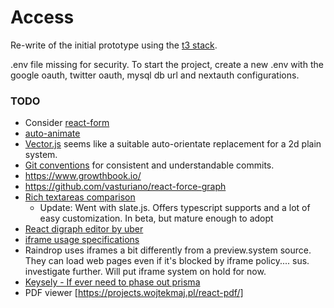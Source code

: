 # Access

Re-write of the initial prototype using the [t3 stack](https://github.com/t3-oss/create-t3-app/).

.env file missing for security. To start the project, create a new .env with the google oauth, twitter oauth,
mysql db url and nextauth configurations.

### TODO

- Consider [react-form](https://react-hook-form.com/)
- [auto-animate](https://auto-animate.formkit.com/)
- [Vector.js](https://vectorjs.org/examples/exponential-tree/) seems like a suitable auto-orientate replacement
  for a 2d plain system.
- [Git conventions](https://www.conventionalcommits.org/en/v1.0.0/) for consistent and understandable commits.
- https://www.growthbook.io/
- https://github.com/vasturiano/react-force-graph
- [Rich textareas comparison](https://www.sanity.io/guides/top-5-rich-text-react-components)
  - Update: Went with slate.js. Offers typescript supports and a lot of easy customization. In beta, but mature enough to adopt
- [React digraph editor by uber](https://github.com/uber/react-digraph)
- [iframe usage specifications](https://blog.bitsrc.io/best-practices-in-using-iframes-with-react-6193feaa1e08)
- Raindrop uses iframes a bit differently from a preview.system source. They can load web pages even if it's blocked by iframe policy.... sus. investigate further. Will put iframe system on hold for now.
- [Keysely - If ever need to phase out prisma](https://github.com/depot/kysely-planetscale)
- PDF viewer [https://projects.wojtekmaj.pl/react-pdf/]
